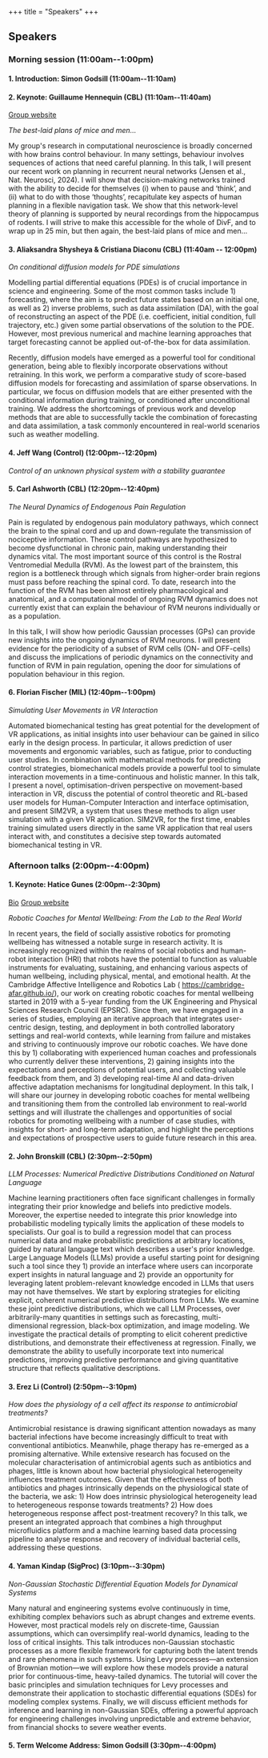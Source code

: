 +++
title = "Speakers"
+++

## Speakers 

### Morning session (11:00am--1:00pm)

#### 1. Introduction: Simon Godsill (11:00am--11:10am)

#### 2. Keynote: Guillaume Hennequin (CBL) (11:10am--11:40am)
[Group website](https://cbl.eng.cam.ac.uk/hennequin/)

*The best-laid plans of mice and men...*

My group's research in computational neuroscience is broadly concerned with how brains control behaviour. In many settings, behaviour involves sequences of actions that need careful planning. In this talk, I will present our recent work on planning in recurrent neural networks (Jensen et al., Nat. Neurosci, 2024). I will show that decision-making networks trained with the ability to decide for themselves (i) when to pause and ‘think’, and (ii) what to do with those ‘thoughts’, recapitulate key aspects of human planning in a flexible navigation task. We show that this network-level theory of planning is supported by neural recordings from the hippocampus of rodents. I will strive to make this accessible for the whole of DivF, and to wrap up in 25 min, but then again, the best-laid plans of mice and men...


#### 3. Aliaksandra Shysheya & Cristiana Diaconu (CBL) (11:40am -- 12:00pm)

*On conditional diffusion models for PDE simulations*

Modelling partial differential equations (PDEs) is of crucial importance in science and engineering. Some of the most common tasks include 1) forecasting, where the aim is to predict future states based on an initial one, as well as 2) inverse problems, such as data assimilation (DA), with the goal of reconstructing an aspect of the PDE (i.e. coefficient, initial condition, full trajectory, etc.) given some partial observations of the solution to the PDE. However, most previous numerical and machine learning approaches that target forecasting cannot be applied out-of-the-box for data assimilation.

Recently, diffusion models have emerged as a powerful tool for conditional generation, being able to flexibly incorporate observations without retraining. In this work, we perform a comparative study of score-based diffusion models for forecasting and assimilation of sparse observations. In particular, we focus on diffusion models that are either presented with the conditional information during training, or conditioned after unconditional training. We address the shortcomings of previous work and develop methods that are able to successfully tackle the combination of forecasting and data assimilation, a task commonly encountered in real-world scenarios such as weather modelling.


#### 4. Jeff Wang (Control)  (12:00pm--12:20pm)

*Control of an unknown physical system with a stability guarantee*



#### 5. Carl Ashworth (CBL) (12:20pm--12:40pm)

*The Neural Dynamics of Endogenous Pain Regulation*

Pain is regulated by endogenous pain modulatory pathways, which connect the brain to the spinal cord and up and down-regulate the transmission of nociceptive information. These control pathways are hypothesized to become dysfunctional in chronic pain, making understanding their dynamics vital. The most important source of this control is the Rostral Ventromedial Medulla (RVM). As the lowest part of the brainstem, this region is a bottleneck through which signals from higher-order brain regions must pass before reaching the spinal cord. To date, research into the function of the RVM has been almost entirely pharmacological and anatomical, and a computational model of ongoing RVM dynamics does not currently exist that can explain the behaviour of RVM neurons individually or as a population.

In this talk, I will show how periodic Gaussian processes (GPs) can provide new insights into the ongoing dynamics of RVM neurons. I will present evidence for the periodicity of a subset of RVM cells (ON- and OFF-cells) and discuss the implications of periodic dynamics on the connectivity and function of RVM in pain regulation, opening the door for simulations of population behaviour in this region.


#### 6. Florian Fischer (MIL) (12:40pm--1:00pm)

*Simulating User Movements in VR Interaction*

Automated biomechanical testing has great potential for the development of VR applications, as initial insights into user behaviour can be gained in silico early in the design process. In particular, it allows prediction of user movements and ergonomic variables, such as fatigue, prior to conducting user studies. In combination with mathematical methods for predicting control strategies, biomechanical models provide a powerful tool to simulate interaction movements in a time-continuous and holistic manner. In this talk, I present a novel, optimisation-driven perspective on movement-based interaction in VR, discuss the potential of control theoretic and RL-based user models for Human-Computer Interaction and interface optimisation, and present SIM2VR, a system that uses these methods to align user simulation with a given VR application. SIM2VR, for the first time, enables training simulated users directly in the same VR application that real users interact with, and constitutes a decisive step towards automated biomechanical testing in VR.


### Afternoon talks (2:00pm--4:00pm)

#### 1. Keynote: Hatice Gunes (2:00pm--2:30pm)
[Bio](https://www.cl.cam.ac.uk/~hg410/)
[Group website](https://cambridge-afar.github.io/)

*Robotic Coaches for Mental Wellbeing: From the Lab to the Real World*

In recent years, the field of socially assistive robotics for promoting wellbeing has witnessed a notable surge in research activity. It is increasingly recognized within the realms of social robotics and human-robot interaction (HRI) that robots have the potential to function as valuable instruments for evaluating, sustaining, and enhancing various aspects of human wellbeing, including physical, mental, and emotional health.
At the Cambridge Affective Intelligence and Robotics Lab ( https://cambridge-afar.github.io/), our work on creating robotic coaches for mental wellbeing started in 2019 with a 5-year funding from the UK Engineering and Physical Sciences Research Council (EPSRC). Since then, we have engaged in a series of studies, employing an iterative approach that integrates user-centric design, testing, and deployment in both controlled laboratory settings and real-world contexts, while learning from failure and mistakes and striving to continuously improve our robotic coaches. We have done this by 1) collaborating with experienced human coaches and professionals who currently deliver these interventions, 2) gaining insights into the expectations and perceptions of potential users, and collecting valuable feedback from them, and 3) developing real-time AI and data-driven affective adaptation mechanisms for longitudinal deployment.
In this talk, I will share our journey in developing robotic coaches for mental wellbeing and transitioning them from the controlled lab environment to real-world settings and will illustrate the challenges and opportunities of social robotics for promoting wellbeing with a number of case studies, with insights for short- and long-term adaptation, and highlight the perceptions and expectations of prospective users to guide future research in this area.
 
#### 2. John Bronskill (CBL) (2:30pm--2:50pm)

*LLM Processes: Numerical Predictive Distributions Conditioned on Natural Language*

Machine learning practitioners often face significant challenges in formally integrating their prior knowledge and beliefs into predictive models. Moreover, the expertise needed to integrate this prior knowledge into probabilistic modeling typically limits the application of these models to specialists. Our goal is to build a regression model that can process numerical data and make probabilistic predictions at arbitrary locations, guided by natural language text which describes a user's prior knowledge. Large Language Models (LLMs) provide a useful starting point for designing such a tool since they 1) provide an interface where users can incorporate expert insights in natural language and 2) provide an opportunity for leveraging latent problem-relevant knowledge encoded in LLMs that users may not have themselves. We start by exploring strategies for eliciting explicit, coherent numerical predictive distributions from LLMs. We examine these joint predictive distributions, which we call LLM Processes, over arbitrarily-many quantities in settings such as forecasting, multi-dimensional regression, black-box optimization, and image modeling. We investigate the practical details of prompting to elicit coherent predictive distributions, and demonstrate their effectiveness at regression. Finally, we demonstrate the ability to usefully incorporate text into numerical predictions, improving predictive performance and giving quantitative structure that reflects qualitative descriptions.


#### 3. Erez Li (Control) (2:50pm--3:10pm)

*How does the physiology of a cell affect its response to antimicrobial treatments?*

Antimicrobial resistance is drawing significant attention nowadays as many bacterial infections have become increasingly difficult to treat with conventional antibiotics. Meanwhile, phage therapy has re-emerged as a promising alternative. While extensive research has focused on the molecular characterisation of antimicrobial agents such as antibiotics and phages, little is known about how bacterial physiological heterogeneity influences treatment outcomes. Given that the effectiveness of both antibiotics and phages intrinsically depends on the physiological state of the bacteria, we ask: 1) How does intrinsic physiological heterogeneity lead to heterogeneous response towards treatments? 2) How does heterogeneous response affect post-treatment recovery? In this talk, we present an integrated approach that combines a high throughput microfluidics platform and a machine learning based data processing pipeline to analyse response and recovery of individual bacterial cells, addressing these questions.


#### 4. Yaman Kindap (SigProc) (3:10pm--3:30pm)

*Non-Gaussian Stochastic Differential Equation Models for Dynamical Systems*

Many natural and engineering systems evolve continuously in time, exhibiting complex behaviors such as abrupt changes and extreme events. However, most practical models rely on discrete-time, Gaussian assumptions, which can oversimplify real-world dynamics, leading to the loss of critical insights. This talk introduces non-Gaussian stochastic processes as a more flexible framework for capturing both the latent trends and rare phenomena in such systems. Using Levy processes—an extension of Brownian motion—we will explore how these models provide a natural prior for continuous-time, heavy-tailed dynamics. The tutorial will cover the basic principles and simulation techniques for Levy processes and demonstrate their application to stochastic differential equations (SDEs) for modeling complex systems. Finally, we will discuss efficient methods for inference and learning in non-Gaussian SDEs, offering a powerful approach for engineering challenges involving unpredictable and extreme behavior, from financial shocks to severe weather events.



#### 5. Term Welcome Address: Simon Godsill (3:30pm--4:00pm)

